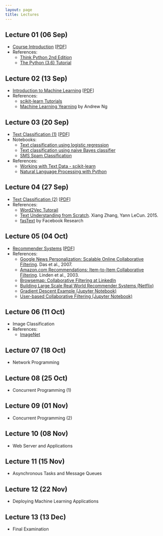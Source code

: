 ```yaml
---
layout: page
title: Lectures
---
```


## Lecture 01 (06 Sep)

- [Course Introduction]({{site.baseurl}}public/lectures/lecture-01.html) [[PDF]({{site.baseurl}}public/lectures/pdfs/lecture-01.pdf)]
- References:
    - [Think Python 2nd Edition](https://greenteapress.com/wp/think-python-2e/)
    - [The Python (3.6) Tutorial](https://docs.python.org/3.6/tutorial/)

## Lecture 02 (13 Sep)

- [Introduction to Machine Learning]({{site.baseurl}}public/lectures/lecture-02.html) [[PDF]({{site.baseurl}}public/lectures/pdfs/lecture-02.pdf)]
- References:
    - [scikit-learn Tutorials](http://scikit-learn.org/stable/tutorial/index.html)
    - [Machine Learning Yearning](http://www.mlyearning.org/) by Andrew Ng

## Lecture 03 (20 Sep)

- [Text Classification (1)]({{site.baseurl}}public/lectures/lecture-03.html) [[PDF]({{site.baseurl}}public/lectures/pdfs/lecture-03.pdf)]
- Notebooks:
    - [Text classification using logistic regression]({{site.baseurl}}public/notebooks/l3_text_logistic_regression.ipynb)
    - [Text classification using naive Bayes classifier]({{site.baseurl}}public/notebooks/l3_text_naive_bayes.ipynb)
    - [SMS Spam Classification]({{site.baseurl}}public/notebooks/l3-sms-spam-example.ipynb)
- References:
    - [Working with Text Data - scikit-learn](http://scikit-learn.org/stable/tutorial/text_analytics/working_with_text_data.html)
    - [Natural Language Processing with Python](http://nltk.org/book/)

## Lecture 04 (27 Sep)

- [Text Classification (2)]({{site.baseurl}}public/lectures/lecture-04.html) [[PDF]({{site.baseurl}}public/lectures/pdfs/lecture-04.pdf)]
- References:
    - [Word2Vec Tutorail](https://rare-technologies.com/word2vec-tutorial/)
    - [Text Understanding from Scratch](https://arxiv.org/abs/1502.01710). Xiang Zhang, Yann LeCun. 2015.
    - [fasText](https://fasttext.cc/) by Facebook Research

## Lecture 05 (04 Oct)

- [Recommender Systems]({{site.baseurl}}public/lectures/lecture-05.html) [[PDF]({{site.baseurl}}public/lectures/pdfs/lecture-05.pdf)]
- References:
    - [Google News Personalization: Scalable Online Collaborative Filtering](https://www2007.org/papers/paper570.pdf). Das et al., 2007.
    - [Amazon.com Recommendations: Item-to-Item Collaborative Filtering](https://www.cs.umd.edu/~samir/498/Amazon-Recommendations.pdf). Linden et al., 2003.
    - [Browsemap: Collaborative Filtering at LinkedIn](https://engineering.linkedin.com/recommender-systems/browsemap-collaborative-filtering-linkedin)
    - [Building Large Scale Real World Recommender Systems (Netflix)](https://www.slideshare.net/xamat/building-largescale-realworld-recommender-systems-recsys2012-tutorial)
    - [Gradient Descent Example (Jupyter Notebook)]({{site.baseurl}}public/notebooks/l5-gradient-descent-example.ipynb)
    - [User-based Collaborative Filtering (Jupyter Notebook)]({{site.baseurl}}public/notebooks/l5-user-based-cf.ipynb)

## Lecture 06 (11 Oct)

- Image Classification
- References:
    - [ImageNet](http://image-net.org/)

## Lecture 07 (18 Oct)

- Network Programming

## Lecture 08 (25 Oct)

- Concurrent Programming (1)

## Lecture 09 (01 Nov)

- Concurrent Programming (2)

## Lecture 10 (08 Nov)

- Web Server and Applications

## Lecture 11 (15 Nov)

- Asynchronous Tasks and Message Queues

## Lecture 12 (22 Nov)

- Deploying Machine Learning Applications

## Lecture 13 (13 Dec)

- Final Examination
